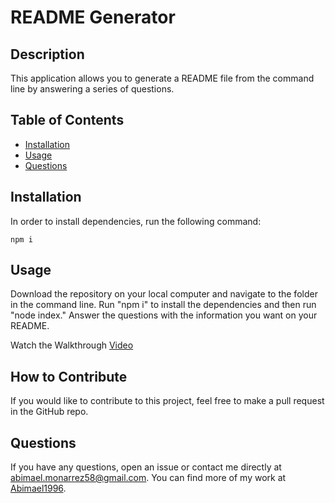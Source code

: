 # README Generator

## Description
    
This application allows you to generate a README file from the command line by answering a series of questions.
    
## Table of Contents
    
- [Installation](#installation)
- [Usage](#usage)
- [Questions](#questions)
    
## Installation

In order to install dependencies, run the following command: 

    npm i
    
## Usage
    
Download the repository on your local computer and navigate to the folder in the command line. Run "npm i" to install the dependencies and then run "node index." Answer the questions with the information you want on your README.

Watch the Walkthrough [Video](https://watch.screencastify.com/v/boGxaqdIHz5gduGMMtKL)

## How to Contribute
    
If you would like to contribute to this project, feel free to make a pull request in the GitHub repo.
    
## Questions

If you have any questions, open an issue or contact me directly at abimael.monarrez58@gmail.com. You can find more of my work at [Abimael1996](https://github.com/Abimael1996).

